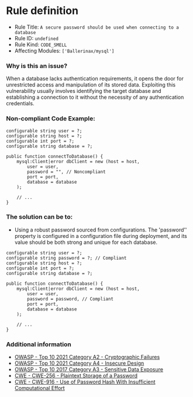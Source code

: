 # Rule definition

- Rule Title: `A secure password should be used when connecting to a database`
- Rule ID: `undefined`
- Rule Kind: `CODE_SMELL`
- Affecting Modules: `['Ballerinax/mysql']`

### Why is this an issue?

When a database lacks authentication requirements, it opens the door for unrestricted access and manipulation of its stored data. Exploiting this vulnerability usually involves identifying the target database and establishing a connection to it without the necessity of any authentication credentials.

### Non-compliant Code Example:

```ballerina
configurable string user = ?;
configurable string host = ?;
configurable int port = ?;
configurable string database = ?;

public function connectToDatabase() {
    mysql:Client|error dbClient = new (host = host,
        user = user,
        password = "", // Noncompliant
        port = port,
        database = database
    );
    
    // ...
}
```

### The solution can be to:

- Using a robust password sourced from configurations. The 'password’' property is configured in a configuration file during deployment, and its value should be both strong and unique for each database.

```ballerina
configurable string user = ?;
configurable string password = ?; // Compliant
configurable string host = ?;
configurable int port = ?;
configurable string database = ?;

public function connectToDatabase() {
    mysql:Client|error dbClient = new (host = host,
        user = user,
        password = password, // Compliant
        port = port,
        database = database
    );

    // ...
}
```

### Additional information

- [OWASP - Top 10 2021 Category A2 - Cryptographic Failures](https://owasp.org/Top10/A02_2021-Cryptographic_Failures/)
- [OWASP - Top 10 2021 Category A4 - Insecure Design](https://owasp.org/Top10/A04_2021-Insecure_Design/)
- [OWASP - Top 10 2017 Category A3 - Sensitive Data Exposure](https://owasp.org/www-project-top-ten/2017/A3_2017-Sensitive_Data_Exposure)
- [CWE - CWE-256 - Plaintext Storage of a Password](https://cwe.mitre.org/data/definitions/256)
- [CWE - CWE-916 - Use of Password Hash With Insufficient Computational Effort](https://cwe.mitre.org/data/definitions/916)